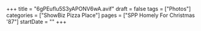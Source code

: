 +++
title = "6gPEuflu5S3yAPONV6wA.avif"
draft = false
tags = ["Photos"]
categories = ["ShowBiz Pizza Place"]
pages = ["SPP Homely For Christmas '87"]
startDate = ""
+++
